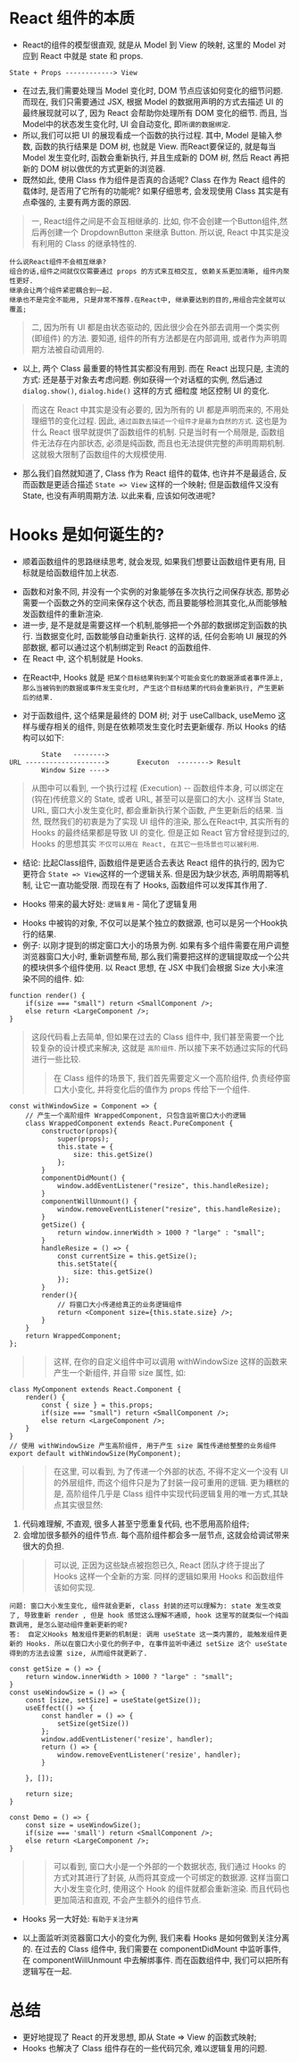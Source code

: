 # React 组件的本质  
* React的组件的模型很直观, 就是从 Model 到 View 的映射, 这里的 Model 对应到 React 中就是 state 和 props.
```
State + Props ------------> View 
```  
- 在过去,我们需要处理当 Model 变化时, DOM 节点应该如何变化的细节问题. 而现在, 我们只需要通过 JSX, 根据 Model 的数据用声明的方式去描述 UI 的最终展现就可以了, 因为 React 会帮助你处理所有 DOM 变化的细节. 而且, 当Model中的状态发生变化时, UI 会自动变化, 即`所谓的数据绑定`.
- 所以,我们可以把 UI 的展现看成一个函数的执行过程. 其中, Model 是输入参数, 函数的执行结果是 DOM 树, 也就是 View. 而React要保证的, 就是每当 Model 发生变化时, 函数会重新执行, 并且生成新的 DOM 树, 然后 React 再把新的 DOM 树以做优的方式更新的浏览器.
- 既然如此, 使用 Class 作为组件是否真的合适呢? Class 在作为 React 组件的载体时, 是否用了它所有的功能呢? 如果仔细思考, 会发现使用 Class 其实是有点牵强的, 主要有两方面的原因.
> 一, React组件之间是不会互相继承的. 比如, 你不会创建一个Button组件,然后再创建一个 DropdownButton 来继承 Button. 所以说, React 中其实是没有利用的 Class 的继承特性的.
```
什么说React组件不会相互继承?
组合的话,组件之间就仅仅需要通过 props 的方式来互相交互, 依赖关系更加清晰, 组件内聚性更好. 
继承会让两个组件紧密耦合到一起.
继承也不是完全不能用, 只是非常不推荐.在React中, 继承要达到的目的,用组合完全就可以覆盖;
```  
> 二, 因为所有 UI 都是由状态驱动的, 因此很少会在外部去调用一个类实例 (即组件) 的方法. 要知道, 组件的所有方法都是在内部调用, 或者作为声明周期方法被自动调用的.

- 以上, 两个 Class 最重要的特性其实都没有用到. 而在 React 出现只是, 主流的方式: 还是基于对象去考虑问题. 例如获得一个对话框的实例, 然后通过 `dialog.show()`, `dialog.hide()` 这样的方式 细粒度 地区控制 UI 的变化.
> 而这在 React 中其实是没有必要的, 因为所有的 UI 都是声明而来的, 不用处理细节的变化过程. 因此, `通过函数去描述一个组件才是最为自然的方式`. 这也是为什么 React 很早就提供了函数组件的机制. 
> 只是当时有一个局限是, 函数组件无法存在内部状态, 必须是纯函数, 而且也无法提供完整的声明周期机制. 这就极大限制了函数组件的大规模使用.

- 那么我们自然就知道了, Class 作为 React 组件的载体, 也许并不是最适合, 反而函数是更适合描述 `State => View` 这样的一个映射; 但是函数组件又没有 State, 也没有声明周期方法. 以此来看, 应该如何改进呢? 

# Hooks 是如何诞生的? 
* 顺着函数组件的思路继续思考, 就会发现, 如果我们想要让函数组件更有用, 目标就是给函数组件加上状态.
- 函数和对象不同, 并没有一个实例的对象能够在多次执行之间保存状态, 那势必需要一个函数之外的空间来保存这个状态, 而且要能够检测其变化,从而能够触发函数组件的重新渲染.
- 进一步, 是不是就是需要这样一个机制,能够把一个外部的数据绑定到函数的执行. 当数据变化时, 函数能够自动重新执行. 这样的话, 任何会影响 UI 展现的外部数据, 都可以通过这个机制绑定到 React 的函数组件.
- 在 React 中, 这个机制就是 Hooks.

* 在React中, Hooks 就是 `把某个目标结果钩到某个可能会变化的数据源或者事件源上, 那么当被钩到的数据或事件发生变化时, 产生这个目标结果的代码会重新执行, 产生更新后的结果.`
- 对于函数组件, 这个结果是最终的 DOM 树; 对于 useCallback, useMemo 这样与缓存相关的组件, 则是在依赖项发生变化时去更新缓存. 所以 Hooks 的结构可以如下: 
```
        State   -------->
URL -------------------->       Executon  --------> Result
        Window Size ---->
```  
> 从图中可以看到, 一个执行过程 (Execution) -- 函数组件本身, 可以绑定在(钩在)传统意义的 State, 或者 URL, 甚至可以是窗口的大小. 这样当 State, URL, 窗口大小发生变化时, 都会重新执行某个函数, 产生更新后的结果.
> 当然, 既然我们的初衷是为了实现 UI 组件的渲染, 那么在React中, 其实所有的 Hooks 的最终结果都是导致 UI 的变化. 但是正如 React 官方曾经提到过的, Hooks 的思想其实 `不仅可以用在 React, 在其它一些场景也可以被利用`.

- 结论: 比起Class组件, 函数组件是更适合去表达 React 组件的执行的, 因为它更符合 `State => View`这样的一个逻辑关系. 但是因为缺少状态, 声明周期等机制, 让它一直功能受限. 而现在有了 Hooks, 函数组件可以发挥其作用了.

* Hooks 带来的最大好处: `逻辑复用` - 简化了逻辑复用
- Hooks 中被钩的对象, 不仅可以是某个独立的数据源, 也可以是另一个Hook执行的结果.
- 例子: 以刚才提到的绑定窗口大小的场景为例. 如果有多个组件需要在用户调整浏览器窗口大小时, 重新调整布局, 那么我们需要把这样的逻辑提取成一个公共的模块供多个组件使用. 以 React 思想, 在 JSX 中我们会根据 Size 大小来渲染不同的组件. 如: 
```
function render() {
    if(size === "small") return <SmallComponent />;
    else return <LargeComponent />;
}
```  
> 这段代码看上去简单, 但如果在过去的 Class 组件中, 我们甚至需要一个比较复杂的设计模式来解决, 这就是 `高阶组件`. 所以接下来不妨通过实际的代码进行一些比较.
>> 在 Class 组件的场景下, 我们首先需要定义一个高阶组件, 负责经停窗口大小变化, 并将变化后的值作为 props 传给下一个组件.
```
const withWindowSize = Component => {
    // 产生一个高阶组件 WrappedComponent, 只包含监听窗口大小的逻辑
    class WrappedComponent extends React.PureComponent {
        constructor(props){
            super(props);
            this.state = {
                size: this.getSize()
            };
        }
        componentDidMount() {
            window.addEventListener("resize", this.handleResize);
        }
        componentWillUnmount() {
            window.removeEventListener("resize", this.handleResize);
        }
        getSize() {
            return window.innerWidth > 1000 ? "large" : "small";
        }
        handleResize = () => {
            const currentSize = this.getSize();
            this.setState({
                size: this.getSize()
            });
        }
        render(){
            // 将窗口大小传递给真正的业务逻辑组件
            return <Component size={this.state.size} />;
        }
    }
    return WrappedComponent;
};
```
>> 这样, 在你的自定义组件中可以调用 withWindowSize 这样的函数来产生一个新组件, 并自带 size 属性, 如: 
```
class MyComponent extends React.Component {
    render() {
        const { size } = this.props;
        if(size === "small") return <SmallComponent />;
        else return <LargeComponent />;
    }
}
// 使用 withWindowSize 产生高阶组件, 用于产生 size 属性传递给整整的业务组件
export default withWindowSize(MyComponent);
```   
>> 在这里, 可以看到, 为了传递一个外部的状态, 不得不定义一个没有 UI 的外层组件, 而这个组件只是为了封装一段可重用的逻辑. 更为糟糕的是, 高阶组件几乎是 Class 组件中实现代码逻辑复用的唯一方式,其缺点其实很显然:
1. 代码难理解, 不直观, 很多人甚至宁愿重复代码, 也不愿用高阶组件;
2. 会增加很多额外的组件节点. 每个高阶组件都会多一层节点, 这就会给调试带来很大的负担. 
>> 可以说, 正因为这些缺点被抱怨已久, React 团队才终于提出了 Hooks 这样一个全新的方案. 同样的逻辑如果用 Hooks 和函数组件该如何实现. 
```
问题: 窗口大小发生变化, 组件就会更新, class 封装的还可以理解为: state 发生改变了, 导致重新 render , 但是 hook 感觉这么理解不通顺, hook 这里写的就类似一个纯函数调用, 是怎么驱动组件重新更新的呢? 
答:  自定义Hooks 触发组件更新的机制是: 调用 useState 这一类内置的, 能触发组件更新的 Hooks. 所以在窗口大小变化的例子中, 在事件监听中通过 setSize 这个 useState 得到的方法去设置 size, 从而组件就更新了.

const getSize = () => {
    return window.innerWidth > 1000 ? "large" : "small";
}
const useWindowSize = () => {
    const [size, setSize] = useState(getSize());
    useEffect(() => {
        const handler = () => {
            setSize(getSize())
        };
        window.addEventListener('resize', handler);
        return () => {
            window.removeEventListener('resize', handler);
        }

    }, []);

    return size;
}

const Demo = () => {
    const size = useWindowSize();
    if(size === 'small') return <SmallComponent />;
    else return <LargeComponent />;
}
```  
>> 可以看到, 窗口大小是一个外部的一个数据状态, 我们通过 Hooks 的方式对其进行了封装, 从而将其变成一个可绑定的数据源. 这样当窗口大小发生变化时, 使用这个 Hook 的组件就都会重新渲染. 而且代码也更加简洁和直观, 不会产生额外的组件节点.

* Hooks 另一大好处: `有助于关注分离`
- 以上面监听浏览器窗口大小的变化为例, 我们来看 Hooks 是如何做到关注分离的. 在过去的 Class 组件中, 我们需要在 componentDidMount 中监听事件, 在 componentWillUnmount 中去解绑事件. 而在函数组件中, 我们可以把所有逻辑写在一起.

# 总结
* 更好地提现了 React 的开发思想, 即从 State => View 的函数式映射;
* Hooks 也解决了 Class 组件存在的一些代码冗余, 难以逻辑复用的问题.